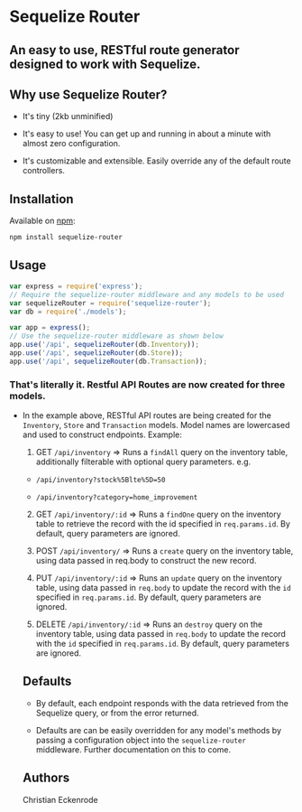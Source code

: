 # Sequelize Router

## An easy to use, RESTful route generator designed to work with Sequelize.

## Why use Sequelize Router?

* It's tiny (2kb unminified)

* It's easy to use! You can get up and running in about a minute with almost zero configuration.

* It's customizable and extensible. Easily override any of the default route controllers.

## Installation

Available on [npm](https://npmjs.com/package/sequelize-router):

```sh
npm install sequelize-router
```


## Usage

```js
var express = require('express');
// Require the sequelize-router middleware and any models to be used
var sequelizeRouter = require('sequelize-router');
var db = require('./models');

var app = express();
// Use the sequelize-router middleware as shown below
app.use('/api', sequelizeRouter(db.Inventory)); 
app.use('/api', sequelizeRouter(db.Store));
app.use('/api', sequelizeRouter(db.Transaction));
```

### That's literally it. Restful API Routes are now created for three models.

* In the example above, RESTful API routes are being created for the `Inventory`, `Store` and `Transaction` models. Model names are lowercased and used to construct endpoints. Example:

  1. GET `/api/inventory` => Runs a `findAll` query on the inventory table, additionally filterable with optional query parameters. e.g.

    * `/api/inventory?stock%5Blte%5D=50`

    * `/api/inventory?category=home_improvement`

  2. GET `/api/inventory/:id` => Runs a `findOne` query on the inventory table to retrieve the record with the id specified in `req.params.id`. By default, query parameters are ignored.
  
  3. POST `/api/inventory/` => Runs a `create` query on the inventory table, using data passed in req.body to construct the new record.

  4. PUT `/api/inventory/:id` => Runs an `update` query on the inventory table, using data passed in `req.body` to update the record with the `id` specified in `req.params.id`. By default, query parameters are ignored.

  5. DELETE `/api/inventory/:id` => Runs an `destroy` query on the inventory table, using data passed in `req.body` to update the record with the `id` specified in `req.params.id`. By default, query parameters are ignored.

  ## Defaults

  * By default, each endpoint responds with the data retrieved from the Sequelize query, or from the error returned.

  * Defaults are can be easily overridden for any model's methods by passing a configuration object into the `sequelize-router` middleware. Further documentation on this to come.

  ## Authors

  Christian Eckenrode
